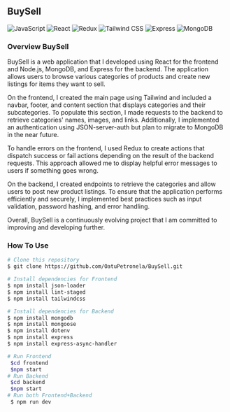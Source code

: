 ## BuySell

![JavaScript](https://img.shields.io/badge/JavaScript-ES6-yellow?logo=javascript&logoColor=white)
![React](https://img.shields.io/badge/React-18.2.0-blue?logo=react&logoColor=white)
![Redux](https://img.shields.io/badge/Redux-4.2.1-purple?logo=redux&logoColor=white)
![Tailwind CSS](https://img.shields.io/badge/Tailwind_CSS-3.2.4-blue?logo=tailwind-css&logoColor=white)
![Express](https://img.shields.io/badge/Express-4.18.2-black?logo=express&logoColor=white)
![MongoDB](https://img.shields.io/badge/MongoDB-5.3.0-green?logo=mongodb&logoColor=white)

### Overview BuySell

BuySell is a web application that I developed using React for the frontend and Node.js, MongoDB, and Express for the backend. The application allows users to browse various categories of products and create new listings for items they want to sell.

On the frontend, I created the main page using Tailwind and included a navbar, footer, and content section that displays categories and their subcategories. To populate this section, I made requests to the backend to retrieve categories' names, images, and links. Additionally, I implemented an authentication using JSON-server-auth but plan to migrate to MongoDB in the near future.

To handle errors on the frontend, I used Redux to create actions that dispatch success or fail actions depending on the result of the backend requests. This approach allowed me to display helpful error messages to users if something goes wrong.

On the backend, I created endpoints to retrieve the categories and allow users to post new product listings. To ensure that the application performs efficiently and securely, I implemented best practices such as input validation, password hashing, and error handling.

Overall, BuySell is a continuously evolving project that I am committed to improving and developing further.

### How To Use

```bash
# Clone this repository
$ git clone https://github.com/OatuPetronela/BuySell.git

# Install dependencies for Frontend
$ npm install json-loader
$ npm install lint-staged
$ npm install tailwindcss

# Install dependencies for Backend
$ npm install mongodb
$ npm install mongoose
$ npm install dotenv
$ npm install express
$ npm install express-async-handler

# Run Frontend 
 $cd frontend
 $npm start
# Run Backend
 $cd backend
 $npm start
# Run both Frontend+Backend
 $ npm run dev

```

